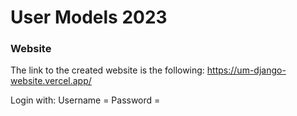 # User Models 2023

### Website
The link to the created website is the following: https://um-django-website.vercel.app/

Login with:
Username = 
Password =
